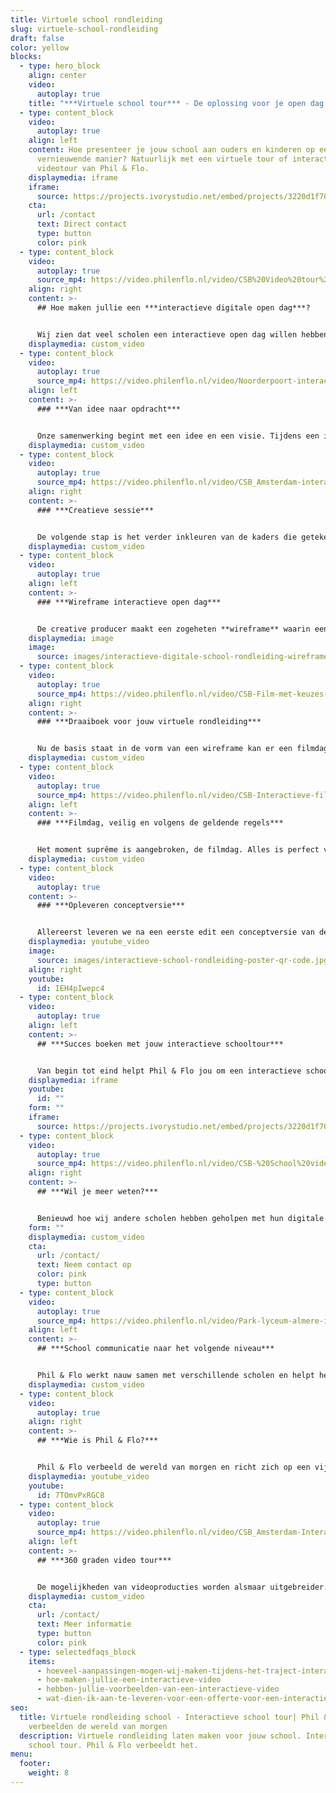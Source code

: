 ```yaml
---
title: Virtuele school rondleiding
slug: virtuele-school-rondleiding
draft: false
color: yellow
blocks:
  - type: hero_block
    align: center
    video:
      autoplay: true
    title: "***Virtuele school tour*** - De oplossing voor je open dag!"
  - type: content_block
    video:
      autoplay: true
    align: left
    content: Hoe presenteer je jouw school aan ouders en kinderen op een
      vernieuwende manier? Natuurlijk met een virtuele tour of interactieve
      videotour van Phil & Flo.
    displaymedia: iframe
    iframe:
      source: https://projects.ivorystudio.net/embed/projects/3220d1f70cb359a9fe46b9b5
    cta:
      url: /contact
      text: Direct contact
      type: button
      color: pink
  - type: content_block
    video:
      autoplay: true
      source_mp4: https://video.philenflo.nl/video/CSB%20Video%20tour%20school%20-%20Phil%20en%20Flo.mp4
    align: right
    content: >-
      ## Hoe maken jullie een ***interactieve digitale open dag***?


      Wij zien dat veel scholen een interactieve open dag willen hebben, waarmee ze opvallen en het hele jaar door de open zijn voor nieuwe instromers, maar een interactieve schoolrondleiding wat is dit nu precies? Hieronder volgen de stappen van onze samenwerking, en hoe jij volledig controle houdt.
    displaymedia: custom_video
  - type: content_block
    video:
      autoplay: true
      source_mp4: https://video.philenflo.nl/video/Noorderpoort-interactieve-video-tour.mp4
    align: left
    content: >-
      ### ***Van idee naar opdracht***


      Onze samenwerking begint met een idee en een visie. Tijdens een intake gesprek bespreken we jouw ideeën, wensen, en de communicatiedoelstellingen. Vervolgens schetst ons ervaren adviesteam, samen met jullie, de technische kaders om zo tot een opdracht te komen. **Onze consultants denken gelijk met je mee over wat het doel is van de film en wat er nodig is om deze effectief in te zetten na oplevering**. Tijdens dit proces maak je ook kennis met je aangewezen creative producer. Deze persoon is jouw projectmanager, begeleidt je door het proces en neemt zoveel mogelijk zorgen uit handen. Heb je vragen, dan staat je creative producer voor je klaar!
    displaymedia: custom_video
  - type: content_block
    video:
      autoplay: true
      source_mp4: https://video.philenflo.nl/video/CSB_Amsterdam-interactieve-rondleiding-Phil-en-Flo-Phil-en-Flo.mp4
    align: right
    content: >-
      ### ***Creatieve sessie***


      De volgende stap is het verder inkleuren van de kaders die getekend zijn. Wat en wie gaan we precies filmen? Gaan we mensen interviewen of werken we met een voice-over? Onze creative producers leiden een creatieve sessie waarin we samen alle ideeën en wensen doorspreken. Wij geven advies over wat wel en wat minder goed werkt. Al deze ideeën verzamelen we en verwerken we in een ***wireframe***.
    displaymedia: custom_video
  - type: content_block
    video:
      autoplay: true
    align: left
    content: >-
      ### ***Wireframe interactieve open dag***


      De creative producer maakt een zogeheten **wireframe** waarin een overzicht staat hoe de interactieve film opgebouwd is en hoe alle onderdelen met elkaar verbonden zijn. In overleg werken we toe naar het definitieve wireframe voor de interactieve film.
    displaymedia: image
    image:
      source: images/interactieve-digitale-school-rondleiding-wireframe.jpg
  - type: content_block
    video:
      autoplay: true
      source_mp4: https://video.philenflo.nl/video/CSB-Film-met-keuzes-Phil-en-Flo-Phil-en-Flo.mp4
    align: right
    content: >-
      ### ***Draaiboek voor jouw virtuele rondleiding***


      Nu de basis staat in de vorm van een wireframe kan er een filmdag gepland worden. Op basis van het wireframe maakt de creative producer afspraken met jullie om de benodigde mensen en filmlocaties voor te bereiden. Alle informatie wordt verzameld in één overzichtelijk draaiboek. Dit draaiboek geeft per minuut aan wie, wat en waar er gefilmd wordt bij jullie op school.
    displaymedia: custom_video
  - type: content_block
    video:
      autoplay: true
      source_mp4: https://video.philenflo.nl/video/CSB-Interactieve-film-Phil-en-Flo-Phil-en-Flo.mp4
    align: left
    content: >-
      ### ***Filmdag, veilig en volgens de geldende regels***


      Het moment suprême is aangebroken, de filmdag. Alles is perfect voorbereid en we schieten een prachtige, effectieve film aan de hand van het draaiboek. Onze ervaring is dat het een gezellige dag is waaraan veel plezier wordt beleefd door de leerlingen en docenten. Onze ervaren filmcrew werkt hard door en zet waar nodig de puntjes op de i op alle filmlocaties. De perfecte draaidag is een samenspel tussen school en filmcrew. Na een lange dag filmen, is iedereen overgeleverd aan onze ervaren film editor. Spannend!
    displaymedia: custom_video
  - type: content_block
    video:
      autoplay: true
    content: >-
      ### ***Opleveren conceptversie***


      Allereerst leveren we na een eerste edit een conceptversie van de film op. Hierop kunnen jullie feedback geven. Vervolgens bespreken we de feedback en verwerken wij dit. De interactieve schooltour is een feit! Uiteraard helpen we bij het plaatsen van de interactieve player, welke je eenvoudig kan embedden op je website. **Ook maken we indien gewenst een pakkende teaserversie om mee te adverteren of een printklare poster met qr-code.**
    displaymedia: youtube_video
    image:
      source: images/interactieve-school-rondleiding-poster-qr-code.jpg
    align: right
    youtube:
      id: IEH4pIwepc4
  - type: content_block
    video:
      autoplay: true
    align: left
    content: >-
      ## ***Succes boeken met jouw interactieve schooltour***


      Van begin tot eind helpt Phil & Flo jou om een interactieve schooltour te maken die je jarenlang kan inzetten. **Met slim geplaatste buttons in de video nodig je leerlingen en ouders uit om zich in te schrijven voor een open dag of om contact op te nemen**. In overzichtelijke statistieken zie je terug welke onderdelen van je tour het beste aanslaan bij de kijkers en hoe de rondleiding ervaren wordt. Samen met Phil & Flo bereik je het maximale resultaat.
    displaymedia: iframe
    youtube:
      id: ""
    form: ""
    iframe:
      source: https://projects.ivorystudio.net/embed/projects/3220d1f70cb359a9fe46b9b5
  - type: content_block
    video:
      autoplay: true
      source_mp4: https://video.philenflo.nl/video/CSB-%20School%20video%20Phil%20en%20Flo.mp4
    align: right
    content: >-
      ## ***Wil je meer weten?***


      Benieuwd hoe wij andere scholen hebben geholpen met hun digitale rondleiding? Lees dan hier onze [case over CSB Amsterdam](https://www.philenflo.nl/portfolio/csb-amsterdam-interactieve-tour/). Heb je vragen of wil je graag een vrijblijvend adviesgesprek?
    form: ""
    displaymedia: custom_video
    cta:
      url: /contact/
      text: Neem contact op
      color: pink
      type: button
  - type: content_block
    video:
      autoplay: true
      source_mp4: https://video.philenflo.nl/video/Park-lyceum-almere-interactieve-videotour.mp4
    align: left
    content: >-
      ## ***School communicatie naar het volgende niveau***


      Phil & Flo werkt nauw samen met verschillende scholen en helpt hen om communicatievraagstukken op te lossen. Bijvoorbeeld de jaarlijks terugkerende uitdaging om voldoende instroom van leerlingen te hebben. Met een pakkende[ **interactieve video**](https://www.philenflo.nl/oplossingen/interactieve-video/) **school tour** van Phil & Flo spreek je zowel leerlingen als ouders aan met één pakkende interactieve ervaring.
    displaymedia: custom_video
  - type: content_block
    video:
      autoplay: true
    align: right
    content: >-
      ## ***Wie is Phil & Flo?***


      Phil & Flo verbeeld de wereld van morgen en richt zich op een vijftal branches. [Onderwijs](https://www.philenflo.nl/branches/onderwijs-kunst-cultuur/), is er hier één van. Door ons te specialiseren, blijven we op de hoogte van wat er speelt op het gebied van onderwijs en realiseren we altijd op maat gemaakte producties, zoals bijvoorbeeld een digitale of virtuele rondleiding. Dit helpt jou om te doen waar je goed in bent, doceren!
    displaymedia: youtube_video
    youtube:
      id: 7TOmvPxRGC8
  - type: content_block
    video:
      autoplay: true
      source_mp4: https://video.philenflo.nl/video/CSB_Amsterdam-Interactieve-tour-Phil-en-Flo-Phil-en-Flo.mp4
    align: left
    content: >-
      ## ***360 graden video tour***


      De mogelijkheden van videoproducties worden alsmaar uitgebreider. Phil & Flo blijft vernieuwen en hanteert innovatieve film- en interviewtechnieken zodat jouw film zo lang mogelijk blijft aanspreken bij je publiek. We hebben ook ervaring met [360 graden](https://www.philenflo.nl/360-graden-video-laten-maken/) school video’s en foto’s, maar ook met [virtual reality](https://www.philenflo.nl/oplossingen/virtual-reality/), 3D rondleidingen en allerlei subvormen hiertussen. Neem contact op voor de mogelijkheden!
    displaymedia: custom_video
    cta:
      url: /contact/
      text: Meer informatie
      type: button
      color: pink
  - type: selectedfaqs_block
    items:
      - hoeveel-aanpassingen-mogen-wij-maken-tijdens-het-traject-interactieve-video
      - hoe-maken-jullie-een-interactieve-video
      - hebben-jullie-voorbeelden-van-een-interactieve-video
      - wat-dien-ik-aan-te-leveren-voor-een-offerte-voor-een-interactieve-video
seo:
  title: Virtuele rondleiding school - Interactieve school tour| Phil & Flo | Wij
    verbeelden de wereld van morgen
  description: Virtuele rondleiding laten maken voor jouw school. Interactieve
    school tour. Phil & Flo verbeeldt het.
menu:
  footer:
    weight: 8
---
```

